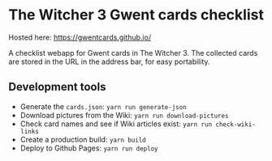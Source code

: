 # The Witcher 3 Gwent cards checklist
Hosted here: https://gwentcards.github.io/

A checklist webapp for Gwent cards in The Witcher 3. The collected cards are stored in the URL in the address bar, for
easy portability.

## Development tools
- Generate the `cards.json`: `yarn run generate-json`
- Download pictures from the Wiki: `yarn run download-pictures`
- Check card names and see if Wiki articles exist: `yarn run check-wiki-links`
- Create a production build: `yarn build`
- Deploy to Github Pages: `yarn run deploy`


